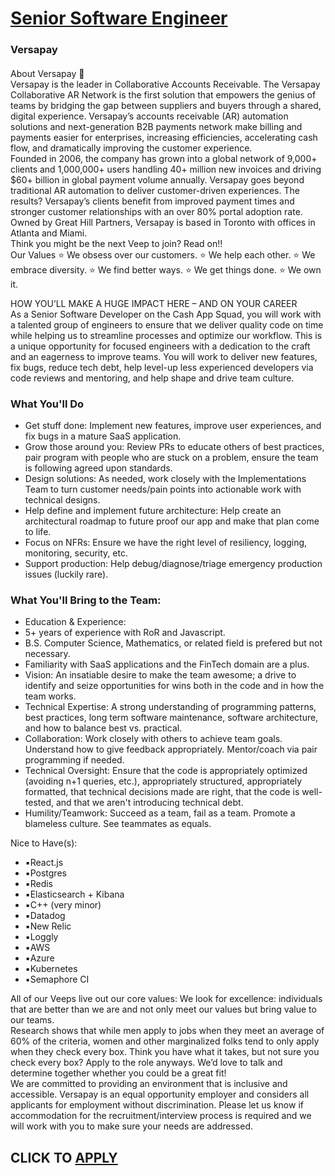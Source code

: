 # [Senior Software Engineer](https://www.remotewlb.com/apply/senior-software-engineer-60313)  
### Versapay  
####  
About Versapay 🚀  
Versapay is the leader in Collaborative Accounts Receivable. The Versapay Collaborative AR Network is the first solution that empowers the genius of teams by bridging the gap between suppliers and buyers through a shared, digital experience. Versapay’s accounts receivable (AR) automation solutions and next-generation B2B payments network make billing and payments easier for enterprises, increasing efficiencies, accelerating cash flow, and dramatically improving the customer experience.  
Founded in 2006, the company has grown into a global network of 9,000+ clients and 1,000,000+ users handling 40+ million new invoices and driving $60+ billion in global payment volume annually. Versapay goes beyond traditional AR automation to deliver customer-driven experiences. The results? Versapay’s clients benefit from improved payment times and stronger customer relationships with an over 80% portal adoption rate.  
Owned by Great Hill Partners, Versapay is based in Toronto with offices in Atlanta and Miami.  
Think you might be the next Veep to join? Read on!!  
Our Values ⭐️ We obsess over our customers. ⭐️ We help each other. ⭐️ We embrace diversity. ⭐️ We find better ways. ⭐️ We get things done. ⭐️ We own it.  
  
HOW YOU’LL MAKE A HUGE IMPACT HERE – AND ON YOUR CAREER  
As a Senior Software Developer on the Cash App Squad, you will work with a talented group of engineers to ensure that we deliver quality code on time while helping us to streamline processes and optimize our workflow. This is a unique opportunity for focused engineers with a dedication to the craft and an eagerness to improve teams. You will work to deliver new features, fix bugs, reduce tech debt, help level-up less experienced developers via code reviews and mentoring, and help shape and drive team culture.  
  

### What You'll Do

  * Get stuff done: Implement new features, improve user experiences, and fix bugs in a mature SaaS application.
  * Grow those around you: Review PRs to educate others of best practices, pair program with people who are stuck on a problem, ensure the team is following agreed upon standards.
  * Design solutions: As needed, work closely with the Implementations Team to turn customer needs/pain points into actionable work with technical designs.
  * Help define and implement future architecture: Help create an architectural roadmap to future proof our app and make that plan come to life.
  * Focus on NFRs: Ensure we have the right level of resiliency, logging, monitoring, security, etc.
  * Support production: Help debug/diagnose/triage emergency production issues (luckily rare).

### What You'll Bring to the Team:

  * Education & Experience:
  * 5+ years of experience with RoR and Javascript. 
  * B.S. Computer Science, Mathematics, or related field is prefered but not necessary.
  * Familiarity with SaaS applications and the FinTech domain are a plus.
  * Vision: An insatiable desire to make the team awesome; a drive to identify and seize opportunities for wins both in the code and in how the team works.
  * Technical Expertise: A strong understanding of programming patterns, best practices, long term software maintenance, software architecture, and how to balance best vs. practical.
  * Collaboration: Work closely with others to achieve team goals. Understand how to give feedback appropriately. Mentor/coach via pair programming if needed.
  * Technical Oversight: Ensure that the code is appropriately optimized (avoiding n+1 queries, etc.), appropriately structured, appropriately formatted, that technical decisions made are right, that the code is well-tested, and that we aren't introducing technical debt.
  * Humility/Teamwork: Succeed as a team, fail as a team. Promote a blameless culture. See teammates as equals.
  
Nice to Have(s):

  * ▪️React.js 
  * ▪️Postgres
  * ▪️Redis
  * ▪️Elasticsearch + Kibana
  * ▪️C++ (very minor)
  * ▪️Datadog
  * ▪️New Relic
  * ▪️Loggly
  * ▪️AWS
  * ▪️Azure
  * ▪️Kubernetes
  * ▪️Semaphore CI

  
All of our Veeps live out our core values: We look for excellence: individuals that are better than we are and not only meet our values but bring value to our teams.  
Research shows that while men apply to jobs when they meet an average of 60% of the criteria, women and other marginalized folks tend to only apply when they check every box. Think you have what it takes, but not sure you check every box? Apply to the role anyways. We’d love to talk and determine together whether you could be a great fit!  
We are committed to providing an environment that is inclusive and accessible. Versapay is an equal opportunity employer and considers all applicants for employment without discrimination. Please let us know if accommodation for the recruitment/interview process is required and we will work with you to make sure your needs are addressed.  
## CLICK TO [APPLY](https://www.remotewlb.com/apply/senior-software-engineer-60313)

